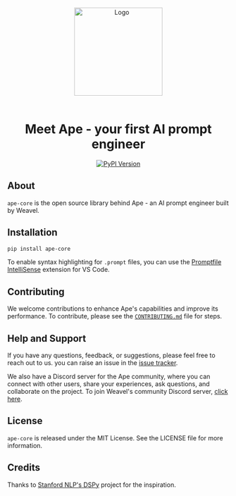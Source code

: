 <div align="center">
    <a href="https://www.weavel.ai/ape">
        <img src="https://www.dropbox.com/scl/fi/h7e7lunf2x8g0teeqlrlt/Ape-Logo.png?rlkey=fc9fzxye4mls00cluv08f4vus&st=pfjsapa3&raw=1" title="Logo" style="width:200px; padding: 20px;" />
    </a>
    <h1>Meet Ape - your first AI prompt engineer</h1>
    <div>
        <a href="https://pypi.org/project/ape-core" target="_blank">
            <img src="https://img.shields.io/pypi/v/ape-core.svg" alt="PyPI Version"/>
        </a>
    </div>
</div>

## About

`ape-core` is the open source library behind Ape - an AI prompt engineer built by Weavel.

## Installation

```bash
pip install ape-core
```

To enable syntax highlighting for `.prompt` files, you can use the [Promptfile IntelliSense](https://marketplace.visualstudio.com/items?itemName=Weavel.promptfile-intellisense) extension for VS Code.

## Contributing

We welcome contributions to enhance Ape's capabilities and improve its performance. To contribute, please see the [`CONTRIBUTING.md`](CONTRIBUTING.md) file for steps.

## Help and Support

If you have any questions, feedback, or suggestions, please feel free to reach out to us. you can raise an issue in the [issue tracker](https://github.com/weavel-ai/Ape/issues).

 <!-- or join the [discussions](https://github.com/weavel-ai/Ape/discussions) for general discussions. -->

We also have a Discord server for the Ape community, where you can connect with other users, share your experiences, ask questions, and collaborate on the project. To join Weavel's community Discord server, [click here](https://weavel.ai/discord).

## License

`ape-core` is released under the MIT License. See the LICENSE file for more information.

## Credits

Thanks to [Stanford NLP's DSPy](https://github.com/stanfordnlp/dspy) project for the inspiration.
